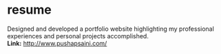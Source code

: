 # resume

Designed and developed a portfolio website highlighting my professional experiences and personal projects accomplished.<br>
<b>Link:</b> http://www.pushapsaini.com/